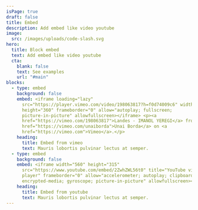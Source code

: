 ```yaml
---
isPage: true
draft: false
title: Embed
description: Add embed like video youtube
image:
  src: /images/uploads/code-slash.svg
hero:
  title: Block embed
  text: Add embed like video youtube
  cta:
    blank: false
    text: See examples
    url: "#main"
blocks:
  - type: embed
    background: false
    embed: <iframe loading="lazy"
      src="https://player.vimeo.com/video/198063817?h=f0d74009c6" width="640"
      height="360" frameborder="0" allow="autoplay; fullscreen;
      picture-in-picture" allowfullscreen></iframe> <p><a
      href="https://vimeo.com/198063817">Landes - IMANOL YEREGI</a> from <a
      href="https://vimeo.com/unaiborda">Unai Borda</a> on <a
      href="https://vimeo.com">Vimeo</a>.</p>
    heading:
      title: Embed from vimeo
      text: Mauris lobortis pulvinar lectus at semper.
  - type: embed
    background: false
    embed: <iframe width="560" height="315"
      src="https://www.youtube.com/embed/2ZwhZWL56t0" title="YouTube video
      player" frameborder="0" allow="accelerometer; autoplay; clipboard-write;
      encrypted-media; gyroscope; picture-in-picture" allowfullscreen></iframe>
    heading:
      title: Embed from youtube
      text: Mauris lobortis pulvinar lectus at semper.
---
```

